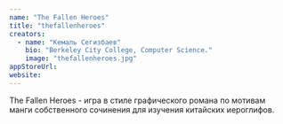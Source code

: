 ```yaml
---
name: "The Fallen Heroes"
title: "thefallenheroes"
creators:
  - name: "Кемаль Сегизбаев"
    bio: "Berkeley City College, Computer Science."
    image: "thefallenheroes.jpg"
appStoreUrl:
website:
---
```


The Fallen Heroes - игра в стиле графического романа по мотивам манги собственного сочинения для изучения китайских иероглифов.
